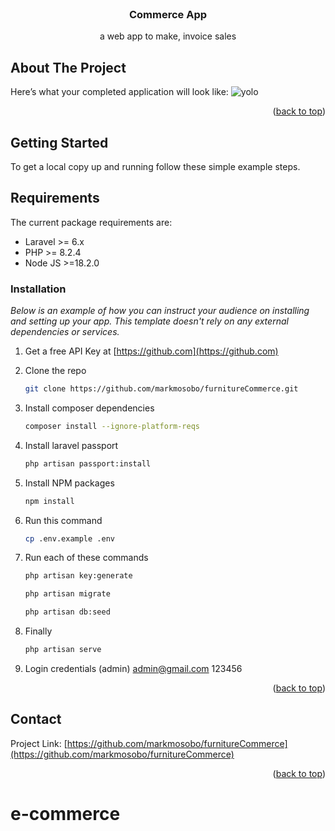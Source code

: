 <!-- PROJECT SHIELDS -->
<!--
*** I'm using markdown "reference style" links for readability.
*** Reference links are enclosed in brackets [ ] instead of parentheses ( ).
*** See the bottom of this document for the declaration of the reference variables
*** for contributors-url, forks-url, etc. This is an optional, concise syntax you may use.
*** https://www.markdownguide.org/basic-syntax/#reference-style-links
-->
<!-- [![Contributors][contributors-shield]][contributors-url]
[![Forks][forks-shield]][forks-url]
[![Stargazers][stars-shield]][stars-url]
[![Issues][issues-shield]][issues-url]
[![MIT License][license-shield]][license-url]
[![LinkedIn][linkedin-shield]][linkedin-url] -->

<!-- PROJECT LOGO -->
<br />
<div align="center">
  <a href="https://github.com/markmosobo/furnitureCommerce">
<!--     <img src="images/logo.png" alt="Logo" width="80" height="80"> -->
  </a>

  <h3 align="center"> Commerce App</h3>

  <p align="center">
    a web app to make, invoice sales
    <br />

  </p>
</div>

<!-- ABOUT THE PROJECT -->
## About The Project
Here’s what your completed application will look like:
![yolo](https://github.com/user-attachments/assets/ba9b1de2-638b-49a3-b80c-76fa2f19a435)



<p align="right">(<a href="#top">back to top</a>)</p>

<!-- GETTING STARTED -->
## Getting Started

To get a local copy up and running follow these simple example steps.

## Requirements

The current package requirements are:

- Laravel >= 6.x
- PHP >= 8.2.4
- Node JS >=18.2.0

### Installation

_Below is an example of how you can instruct your audience on installing and setting up your app. This template doesn't rely on any external dependencies or services._

1. Get a free API Key at [https://github.com](https://github.com)
2. Clone the repo
   ```sh
   git clone https://github.com/markmosobo/furnitureCommerce.git
   ```
2. Install composer dependencies
   ```sh
   composer install --ignore-platform-reqs
   ```
2. Install laravel passport
    ```sh
    php artisan passport:install
    ```
4. Install NPM packages
   ```sh
   npm install
   ```
5. Run this command
   ```sh
   cp .env.example .env
   ```

6. Run each of these commands 
   ```sh
   php artisan key:generate
   ```
   ```sh
   php artisan migrate
   ```
   ```sh
   php artisan db:seed
   ```   
7. Finally
   ```sh
   php artisan serve
   ```  
8. Login credentials (admin)
    admin@gmail.com
    123456   
<p align="right">(<a href="#top">back to top</a>)</p>

<!-- CONTACT -->
## Contact

<!-- Your Name - [@your_twitter](https://twitter.com/markmosobo) - email@example.com
 -->
Project Link: [https://github.com/markmosobo/furnitureCommerce](https://github.com/markmosobo/furnitureCommerce)

<p align="right">(<a href="#top">back to top</a>)</p>

<!-- MARKDOWN LINKS & IMAGES -->
<!-- https://www.markdownguide.org/basic-syntax/#reference-style-links -->
<!-- [contributors-shield]: https://img.shields.io/github/contributors/markmosobo/furnitureCommerce.git.svg?style=for-the-badge
[contributors-url]: https://github.com/markmosobo/furnitureCommerce/graphs/contributors
[forks-shield]: https://img.shields.io/github/forks/markmosobo/furnitureCommerce.svg?style=for-the-badge
[forks-url]: https://github.com/markmosobo/furnitureCommerce/network/members
[stars-shield]: https://img.shields.io/github/stars/markmosobo/furnitureCommerce.svg?style=for-the-badge
[stars-url]: https://github.com/markmosobo/furnitureCommerce/stargazers
[issues-shield]: https://img.shields.io/github/issues/markmosobo/furnitureCommerce.svg?style=for-the-badge
[issues-url]: https://github.com/markmosobo/furnitureCommerce/issues
[license-shield]: https://img.shields.io/github/license/markmosobo/furnitureCommerce.svg?style=for-the-badge
[license-url]: https://github.com/markmosobo/furnitureCommerce/LICENSE.txt
[linkedin-shield]: https://img.shields.io/badge/-LinkedIn-black.svg?style=for-the-badge&logo=linkedin&colorB=555
[linkedin-url]: https://linkedin.com/in/mark-mosobo
[product-screenshot]: images/screenshot.png -->
# e-commerce
